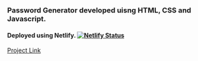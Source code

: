 ### Password Generator developed uisng HTML, CSS and Javascript.  
#### Deployed using Netlify.  [![Netlify Status](https://api.netlify.com/api/v1/badges/99788fa2-87ee-4933-953c-e41dd7c7eb70/deploy-status)](https://app.netlify.com/sites/simple-password-generator-in-js/deploys)  
[Project Link](https://simple-password-generator-in-js.netlify.app/)
